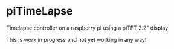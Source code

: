 # piTimeLapse
Timelapse controller on a raspberry pi using a piTFT 2.2" display

This is work in progress and not yet working in any way!